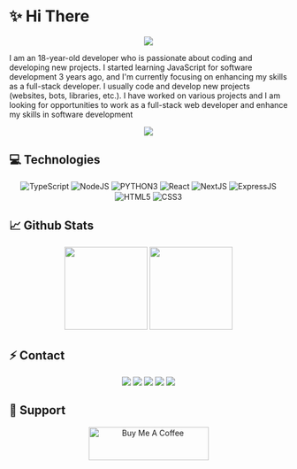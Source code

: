 # ✨ Hi There

<div align="center">
    <img src="https://komarev.com/ghpvc/?username=SeonerVorteX&color=blue"/>
</div>  

I am an 18-year-old developer who is passionate about coding and developing
new projects. I started learning JavaScript for software development 3 years
ago, and I'm currently focusing on enhancing my skills as a full-stack developer. I
usually code and develop new projects (websites, bots, libraries, etc.). I have
worked on various projects and I am looking for opportunities to work as a
full-stack web developer and enhance my skills in software development


<div align="center">
    <a href="https://discord.com/users/809325505304068096" title="Discord Profile"><img src="https://lanyard-profile-readme.vercel.app/api/809325505304068096"></a>
</div>

</div>

## 💻 Technologies

<div align="center">
    <img alt="TypeScript" align="center" src="https://img.shields.io/badge/-TypeScript-007acc?style=flat-square&logo=typescript&logoColor=white"/>
    <img alt="NodeJS" align="center" src="https://img.shields.io/badge/-NodeJS-green?style=flat-square&logo=node.js&logoColor=white"/>
    <img alt="PYTHON3" align="center" src="https://img.shields.io/badge/-Pyhton-orange?style=flat-square&logo=python&logoColor=white"/>
    <img alt="React" align="center" src="https://img.shields.io/badge/-React-264de4?style=flat-square&logo=react&logoColor=white"/>
    <img alt="NextJS" align="center" src="https://img.shields.io/badge/-NextJS-black?style=flat-square&logo=next.js&logoColor=white"/>
    <img alt="ExpressJS" align="center" src="https://img.shields.io/badge/-ExpressJS-green?style=flat-square&logo=express&logoColor=black"/>
    <img alt="HTML5" align="center" src="https://img.shields.io/badge/-HTML5-E34F26?style=flat-square&logo=html5&logoColor=white"/>
    <img alt="CSS3" align="center" src="https://img.shields.io/badge/-CSS3-264de4?style=flat-square&logo=css3&logoColor=white"/>
</div>

## 📈 Github Stats

<div align="center">
    <img src="https://github-readme-stats.vercel.app/api?username=SeonerVorteX&show_icons=true&theme=radical&hide_border=true" width="%100" height="150px">
    <img src="https://github-readme-stats-git-masterrstaa-rickstaa.vercel.app/api/top-langs/?username=SeonerVorteX&show_icons=true&theme=radical&hide_border=true&layout=compact" width="%100" height="150px">
</div>

## ⚡ Contact

<div align="center">
    <a href="https://discord.com/users/809325505304068096" target="_blank"><img src="https://img.shields.io/badge/-Discord-black?style=for-the-badge&logo=discord&logoColor=white"></a>
    <a href="https://discord.gg/xSAPRdQjyN" target="_blank"><img src="https://img.shields.io/badge/-My%20Server-black?style=for-the-badge&logo=discord&logoColor=white"></a>
    <a href="https://www.instagram.com/seoner_vortex/" target="_blank"><img src="https://img.shields.io/badge/-Instagram-black?style=for-the-badge&logo=instagram&logoColor=white"></a>
    <a href="https:/www.linkedin.com/in/mehdi-səfərzadə-795442293" target="_blank"><img src="https://img.shields.io/badge/-Linked%20In-black?style=for-the-badge&logo=linkedin&logoColor=white"></a>
    <a href="https://github.com/SeonerVorteX" target="_blank"><img src="https://img.shields.io/badge/-Github-black?style=for-the-badge&logo=github&logoColor=white"></a>
</div>

## 🧋 Support

<div align="center">
   <a href="https://www.buymeacoffee.com/seonervortex" target="_blank"><img src="https://cdn.buymeacoffee.com/buttons/v2/default-yellow.png" alt="Buy Me A Coffee" style="height: 60px !important;width: 217px !important;" ></a>

